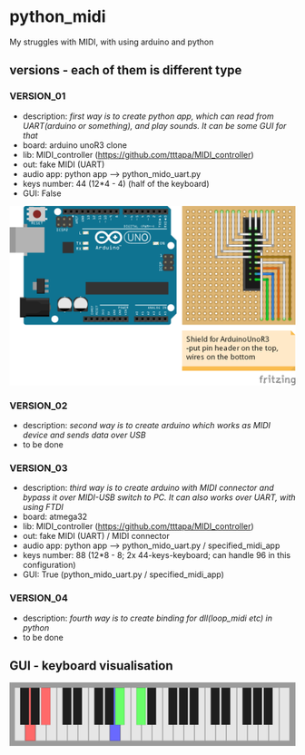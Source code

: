 # python_midi
My struggles with MIDI, with using arduino and python

## versions - each of them is different type

### VERSION_01
  - description: *first way is to create python app, which can read from UART(arduino or something), and play sounds. It can be some GUI for that*
  - board: arduino unoR3 clone
  - lib: MIDI_controller (https://github.com/tttapa/MIDI_controller)
  - out: fake MIDI (UART)
  - audio app: python app --> python_mido_uart.py
  - keys number: 44 (12*4 - 4) (half of the keyboard)
  - GUI: False
  
![image](VERSION_01/arduino_midi_bb.png)
  
### VERSION_02

  - description: *second way is to create arduino which works as MIDI device and sends data over USB*
  - to be done
  
### VERSION_03

  - description: *third way is to create arduino with MIDI connector and bypass it over MIDI-USB switch to PC. It can also works over UART, with using FTDI*
  - board: atmega32
  - lib: MIDI_controller (https://github.com/tttapa/MIDI_controller)
  - out: fake MIDI (UART) / MIDI connector
  - audio app: python app --> python_mido_uart.py / specified_midi_app
  - keys number: 88 (12*8 - 8; 2x 44-keys-keyboard; can handle 96 in this configuration)
  - GUI: True (python_mido_uart.py / specified_midi_app)
  
### VERSION_04

  - description: *fourth way is to create binding for dll(loop_midi etc) in python*
  - to be done
  
  
## GUI - keyboard visualisation

![image](keyboard_gui.png)
